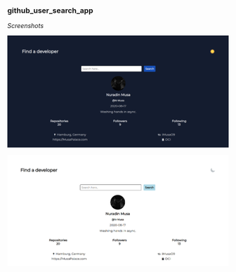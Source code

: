 ### github_user_search_app

*Screenshots*


![Screenshot](./screenshots/dark-mode.png)


![Screenshot](./screenshots/bright-mode.png)